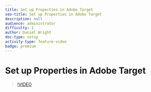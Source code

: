 ```yaml
---
title: Set up Properties in Adobe Target
seo-title: Set up Properties in Adobe Target
description: null
audience: administrator
difficulty: 1
author: Daniel Wright
doc-type: setup
activity-type: feature-video
badge: premium
---
```


# Set up Properties in Adobe Target

>[!VIDEO](https://video.tv.adobe.com/v/18990/?quality=12)